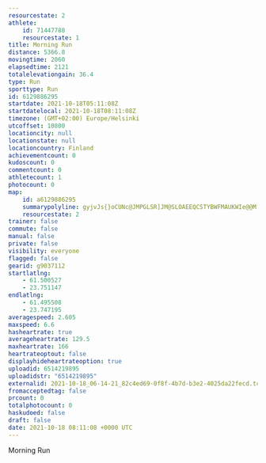 ```yaml
---
resourcestate: 2
athlete:
    id: 71447788
    resourcestate: 1
title: Morning Run
distance: 5366.8
movingtime: 2060
elapsedtime: 2121
totalelevationgain: 36.4
type: Run
sporttype: Run
id: 6129886295
startdate: 2021-10-18T05:11:08Z
startdatelocal: 2021-10-18T08:11:08Z
timezone: (GMT+02:00) Europe/Helsinki
utcoffset: 10800
locationcity: null
locationstate: null
locationcountry: Finland
achievementcount: 0
kudoscount: 0
commentcount: 0
athletecount: 1
photocount: 0
map:
    id: a6129886295
    summarypolyline: gyjvJs{}oCUNc@JMPGLSR]JM@SLOAEEQCSTYBWFMAUKWIe@@M[?_@QMKo@Oe@Ke@Q}BIe@Ok@GcBIa@IUKKw@GKIMUC[GwADQNU@KCwAKe@SCECKBORU^Y|@IBW`@q@v@WFUf@k@ZIHELS~@C`@@b@Uv@QBEHEfAD~@VbAPb@P`ANj@NRFKFUBUCOIWIMOe@SgAMYIo@[aAEo@YeBa@uAKk@O{@Aa@SsAk@gCO_BI[_@a@eA_DY]CB?HDPDJPNLr@VbAHn@F~@Th@FDL?XQPSZw@Ls@LMDCJBb@b@B@@ARc@@MAo@Lg@nAgAt@qAX[LKTGXCZMfAeAJSNm@LuAEu@GSUYEa@@aCN{@LoAj@wBR]No@Rg@DOEA@Kh@eANmATeAPa@PMn@[NAL@LH`@l@^\F@j@DLHJBl@ADDNCPBFEN?FQ?EEG?OJg@C_@Ie@?ODEf@?`@K^Ej@]h@CRGTEPIRAJIPIx@Ov@UN?DBTX`@zADB^@PD^_AHILm@Ng@LOt@q@JCJ@HJF@F?JB@LD@BDL@BBL?`@QJ?r@o@l@_@d@_@VIf@AFGTGD@B`@A\FjDA\NvG?FKBCNDzCLxA@bAHhAH^LNJ\RTf@VFFRd@`@P\FFDXx@Dn@j@jCPn@Z\HBJ?XJFDPVZ?RLN@\RZ^N@PFB?NGB@@FFDXIJDNCH@XUHAV@`@KLHX^Hd@VJNGAEDAVYFBb@?NBNNNFNN\r@PnAB`AHf@@h@Pt@TxB?|@BhAAzBGr@AzBB`ATlB?n@Dj@@dBF~@@nAERs@fBGh@g@`@IXQT[NYn@ERIzAIRIh@Qt@Wh@UNQTUv@O`@CD]NKPGTE^B|AEh@Kv@Mf@G`@IJ@h@Gn@@BGBHDG@?TEFSFACE@AIFiAGmBUcB?q@RqABa@Ew@D[A_@D_@Ae@Be@Gq@@a@E[CCGBE?GGWq@EDEVEF_@NSNSDSEKBSJKBGHM@GLQh@C@U@KJ[FG?KDKCMBa@JMJGEOB[RK?OH_@F_@`@I@GE_@BIAO@UDUN
    resourcestate: 2
trainer: false
commute: false
manual: false
private: false
visibility: everyone
flagged: false
gearid: g9037112
startlatlng:
    - 61.500527
    - 23.751147
endlatlng:
    - 61.495508
    - 23.747195
averagespeed: 2.605
maxspeed: 6.6
hasheartrate: true
averageheartrate: 129.5
maxheartrate: 166
heartrateoptout: false
displayhideheartrateoption: true
uploadid: 6514219895
uploadidstr: "6514219895"
externalid: 2021-10-18_06-14-21_82c4ed69-0f8f-4b7d-b3e2-4025da22fecd.tcx
fromacceptedtag: false
prcount: 0
totalphotocount: 0
haskudoed: false
draft: false
date: 2021-10-18 08:11:08 +0000 UTC
---
```

Morning Run